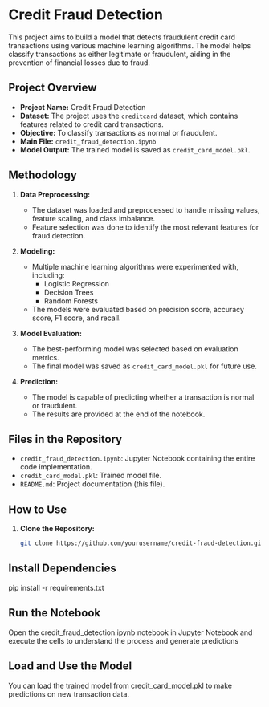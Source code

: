 # Credit Fraud Detection

This project aims to build a model that detects fraudulent credit card transactions using various machine learning algorithms. The model helps classify transactions as either legitimate or fraudulent, aiding in the prevention of financial losses due to fraud.

## Project Overview

- **Project Name:** Credit Fraud Detection
- **Dataset:** The project uses the `creditcard` dataset, which contains features related to credit card transactions.
- **Objective:** To classify transactions as normal or fraudulent.
- **Main File:** `credit_fraud_detection.ipynb`
- **Model Output:** The trained model is saved as `credit_card_model.pkl`.

## Methodology

1. **Data Preprocessing:**
   - The dataset was loaded and preprocessed to handle missing values, feature scaling, and class imbalance.
   - Feature selection was done to identify the most relevant features for fraud detection.

2. **Modeling:**
   - Multiple machine learning algorithms were experimented with, including:
     - Logistic Regression
     - Decision Trees
     - Random Forests
   - The models were evaluated based on precision score, accuracy score, F1 score, and recall.

3. **Model Evaluation:**
   - The best-performing model was selected based on evaluation metrics.
   - The final model was saved as `credit_card_model.pkl` for future use.

4. **Prediction:**
   - The model is capable of predicting whether a transaction is normal or fraudulent.
   - The results are provided at the end of the notebook.

## Files in the Repository

- `credit_fraud_detection.ipynb`: Jupyter Notebook containing the entire code implementation.
- `credit_card_model.pkl`: Trained model file.
- `README.md`: Project documentation (this file).

## How to Use

1. **Clone the Repository:**
   ```bash
   git clone https://github.com/yourusername/credit-fraud-detection.git

##  Install Dependencies
 
pip install -r requirements.txt

## Run the Notebook

Open the credit_fraud_detection.ipynb notebook in Jupyter Notebook and execute the cells to understand the process and generate predictions

## Load and Use the Model

You can load the trained model from credit_card_model.pkl to make predictions on new transaction data.
